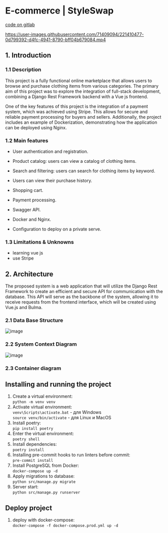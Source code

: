 # E-commerce | StyleSwap 
[code on gitlab](https://github.com/Juan-Camilo-Suarez/Django-program-automation)


https://user-images.githubusercontent.com/71409094/221410477-0d799392-d4fc-4941-8790-bff04b679084.mp4



## 1. Introduction

### 1.1 Description
This project is a fully functional online marketplace that allows users to browse and purchase clothing items from various categories. The primary aim of this project was to explore the integration of full-stack development, combining a Django Rest Framework backend with a Vue js frontend.

One of the key features of this project is the integration of a payment system, which was achieved using Stripe. This allows for secure and reliable payment processing for buyers and sellers. Additionally, the project includes an example of Dockerization, demonstrating how the application can be deployed using Nginx.

### 1.2 Main features

* User authentication and registration.

* Product catalog: users can view a catalog of clothing items.

* Search and filtering: users can search for clothing items by keyword.

* Users can view their purchase history. 

* Shopping cart.

* Payment processing.

* Swagger API.

* Docker and Nginx.

* Configuration to deploy on a private serve.

### 1.3 Limitations & Unknowns
* learning vue js
* use Stripe

## 2. Architecture 
The proposed system is a web application that will utilize the Django Rest Framework to create an efficient and secure API for communication with the database. This API will serve as the backbone of the system, allowing it to receive requests from the frontend interface, which will be created using Vue.js and Bulma.
### 2.1 Data Base Structure
![image](https://user-images.githubusercontent.com/71409094/221420994-7e26b209-c29b-481f-ad34-de15113fd19c.png)

### 2.2 System Context Diagram
![image](https://user-images.githubusercontent.com/71409094/221655826-9a0ec327-4eb9-4283-b759-eeaf821ec62f.png)

### 2.3 Container diagram
## Installing and running the project
1. Create a virtual environment:\
```python -m venv venv```
2. Activate virtual environment:\
```venv\Scripts\activate.bat``` - для Windows \
```source venv/bin/activate``` - для Linux и MacOS
3. Install poetry:\
```pip install poetry  ```
4. Enter the virtual environment:\
   ``` poetry shell  ```
5. Install dependencies:\
   ``` poetry install  ```
6. Installing pre-commit hooks to run linters before commit:\
```pre-commit install```
7. Install PostgreSQL from Docker:\
   ```docker-compose up -d```
8. Apply migrations to database:\
```python src/manage.py migrate```
9. Server start:\
```python src/manage.py runserver```

## Deploy project

1. deploy with docker-compose:\
   ```docker-compose -f docker-compose.prod.yml up -d  ```

